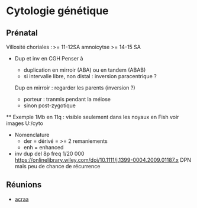 # Cytologie génétique

## Prénatal
Villosité choriales : >= 11-12SA
amnoicytse >= 14-15 SA

- Dup et inv en CGH
  Penser à 
  - duplication en mirroir (ABA) ou en tandem (ABAB) 
  - si intervalle libre, non distal : inversion paracentrique ?

  Dup en mirroir : regarder les parents (inversion ?)
  - porteur : tranmis pendant la méiose
  - sinon post-zygotique

** Exemple 1Mb en 11q : visible seulement dans les noyaux en Fish 
voir images U:/cyto
* Nomenclature
  - der = dérivé = >= 2 remaniements
  - enh = enhanced
*  inv dup del 8p
freq 1/20 000
https://onlinelibrary.wiley.com/doi/10.1111/j.1399-0004.2009.01187.x
  DPN mais peu de chance de récurrence

## Réunions
- [acraa](acraa.md)
